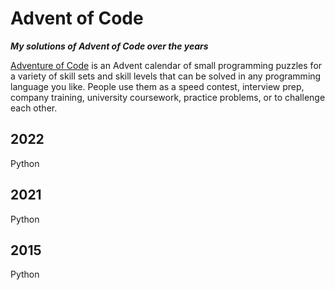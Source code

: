 # Advent of Code
***My solutions of Advent of Code over the years***

[Adventure of Code](https://adventofcode.com/) is an Advent calendar of small programming puzzles for a variety of skill sets and skill levels that can be solved in any programming language you like. People use them as a speed contest, interview prep, company training, university coursework, practice problems, or to challenge each other.

## 2022 
Python

## 2021 
Python

## 2015
Python
